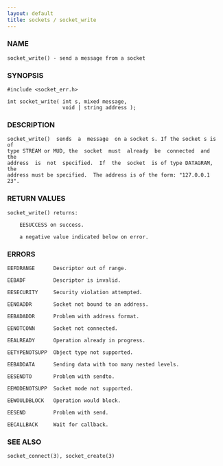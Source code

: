 ```yaml
---
layout: default
title: sockets / socket_write
---
```


### NAME

    socket_write() - send a message from a socket


### SYNOPSIS

    #include <socket_err.h>

    int socket_write( int s, mixed message,
                      void | string address );


### DESCRIPTION

    socket_write()  sends  a  message  on a socket s. If the socket s is of
    type STREAM or MUD, the  socket  must  already  be  connected  and  the
    address  is  not  specified.  If  the  socket  is of type DATAGRAM, the
    address must be specified.  The address is of the form: "127.0.0.1 23".


### RETURN VALUES

    socket_write() returns:

        EESUCCESS on success.

        a negative value indicated below on error.


### ERRORS

    EEFDRANGE      Descriptor out of range.

    EEBADF         Descriptor is invalid.

    EESECURITY     Security violation attempted.

    EENOADDR       Socket not bound to an address.

    EEBADADDR      Problem with address format.

    EENOTCONN      Socket not connected.

    EEALREADY      Operation already in progress.

    EETYPENOTSUPP  Object type not supported.

    EEBADDATA      Sending data with too many nested levels.

    EESENDTO       Problem with sendto.

    EEMODENOTSUPP  Socket mode not supported.

    EEWOULDBLOCK   Operation would block.

    EESEND         Problem with send.

    EECALLBACK     Wait for callback.


### SEE ALSO

    socket_connect(3), socket_create(3)
